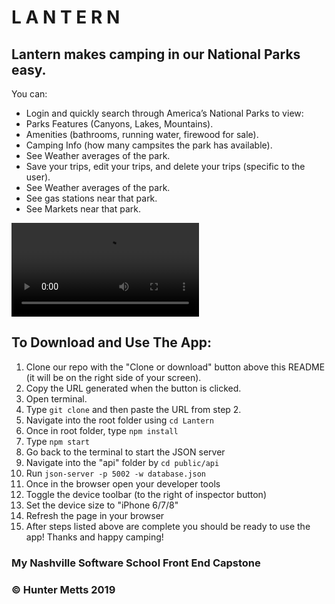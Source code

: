 # L A N T E R N

## Lantern makes camping in our National Parks easy.
You can:
- Login and quickly search through America’s National Parks to view:
- Parks Features (Canyons, Lakes, Mountains).
- Amenities (bathrooms, running water, firewood for sale).
- Camping Info (how many campsites the park has available).
- See Weather averages of the park.
- Save your trips, edit your trips, and delete your trips (specific to the user).
- See Weather averages of the park.
- See gas stations near that park.
- See Markets near that park.

![](lanternShowcase.mov)

## To Download and Use The App:
1. Clone our repo with the "Clone or download" button above this README (it will be on the right side of your screen).
1. Copy the URL generated when the button is clicked.
1. Open terminal.
1. Type `git clone` and then paste the URL from step 2.
1. Navigate into the root folder using `cd Lantern`
1. Once in root folder, type `npm install`
1. Type `npm start`
1. Go back to the terminal to start the JSON server
1. Navigate into the "api" folder by `cd public/api`
1. Run `json-server -p 5002 -w database.json`
1. Once in the browser open your developer tools
1. Toggle the device toolbar (to the right of inspector button)
1. Set the device size to "iPhone 6/7/8"
1. Refresh the page in your browser
1. After steps listed above are complete you should be ready to use the app!
Thanks and happy camping!




### My Nashville Software School Front End Capstone
### &copy; Hunter Metts 2019
